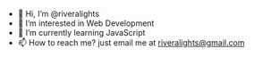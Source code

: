 - 👋 Hi, I’m @riveralights
- 👀 I’m interested in Web Development
- 🌱 I’m currently learning JavaScript 
- 📫 How to reach me? just email me at riveralights@gmail.com

<!---
riveralights/riveralights is a ✨ special ✨ repository because its `README.md` (this file) appears on your GitHub profile.
You can click the Preview link to take a look at your changes.
--->
